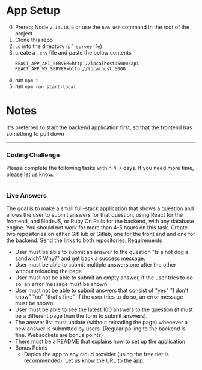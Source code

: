 # App Setup
0. Prereq: Node `v.14.18.0` or use the `nvm use` command in the root of the project
1. Clone this repo
2. `cd` into the directory (`pf-survey-fe`)
3. create a `.env` file and paste the below contents
      ```
      REACT_APP_API_SERVER=http://localhost:5000/api
      REACT_APP_WS_SERVER=http://localhost:5000
      ```
4. run `npm i`
5. run `npm run start-local`

# Notes
It's preferred to start the backend application first, so that the frontend has something to pull down


---

### Coding Challenge
Please complete the following tasks within 4-7 days. If you need more time, please let us know.
_______________________________________________________________________
### Live Answers
The goal is to make a small full-stack application that shows a question and allows the user to submit answers for that question, using React for the frontend, and NodeJS, or Ruby On Rails for the backend, with any database engine. You should not work for more than 4-5 hours on this task.
Create two repositories on either GitHub or Gitlab, one for the front end and one for the backend. Send the links to both repositories.
Requirements
- User must be able to submit an answer to the question "Is a hot dog a sandwich? Why?" and get back a success message.
- User must be able to submit multiple answers one after the other without reloading the page
- User must not be able to submit an empty answer, if the user tries to do so, an error message must be shown
- User must not be able to submit answers that consist of "yes" "I don't know" "no" "that's fine". If the user tries to do so, an error message must be shown.
- User must be able to see the latest 100 answers to the question (it must be a different page than the form to submit answers).
- The answer list must update (without reloading the page) whenever a new answer is submitted by users. (Regular polling to the backend is fine. Websockets are bonus points)
- There must be a README that explains how to set up the application.
- Bonus Points
  - Deploy the app to any cloud provider (using the free tier is recommended). Let us know the URL to the app.
